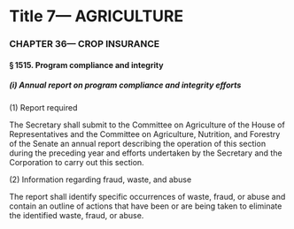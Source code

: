 
# Title 7— AGRICULTURE
### CHAPTER 36— CROP INSURANCE
#### § 1515. Program compliance and integrity
##### (i) Annual report on program compliance and integrity efforts

(1) Report required

The Secretary shall submit to the Committee on Agriculture of the House of Representatives and the Committee on Agriculture, Nutrition, and Forestry of the Senate an annual report describing the operation of this section during the preceding year and efforts undertaken by the Secretary and the Corporation to carry out this section.

(2) Information regarding fraud, waste, and abuse

The report shall identify specific occurrences of waste, fraud, or abuse and contain an outline of actions that have been or are being taken to eliminate the identified waste, fraud, or abuse.
